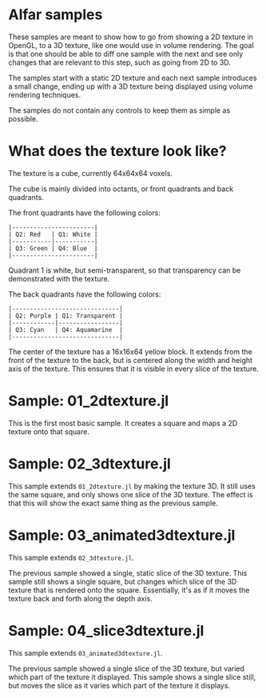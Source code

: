 # Alfar samples
These samples are meant to show how to go from showing a 2D texture in OpenGL, to a 3D texture,
like one would use in volume rendering. The goal is that one should be able to diff one sample with the next
and see only changes that are relevant to this step, such as going from 2D to 3D.

The samples start with a static 2D texture and each next sample introduces a small change, ending up
with a 3D texture being displayed using volume rendering techniques.

The samples do not contain any controls to keep them as simple as possible.

# What does the texture look like?
The texture is a cube, currently 64x64x64 voxels.

The cube is mainly divided into octants, or front quadrants and back quadrants.

The front quadrants have the following colors:

```
|-----------------------|
| Q2: Red   | Q1: White |
|-----------|-----------|
| Q3: Green | Q4: Blue  |
|-----------------------|
```
Quadrant 1 is white, but semi-transparent, so that transparency can be demonstrated with the texture.

The back quadrants have the following colors:

```
|------------------------------|
| Q2: Purple | Q1: Transparent |
|------------|-----------------|
| Q3: Cyan   | Q4: Aquamarine  |
|------------------------------|
```

The center of the texture has a 16x16x64 yellow block. It extends from the front of the texture to the back,
but is centered along the width and height axis of the texture. This ensures that it is visible in every slice
of the texture.

# Sample: 01_2dtexture.jl
This is the first most basic sample. It creates a square and maps a 2D texture onto that square.

# Sample: 02_3dtexture.jl
This sample extends `01_2dtexture.jl` by making the texture 3D. It still uses the same square, and only
shows one slice of the 3D texture. The effect is that this will show the exact same thing as the previous sample.

# Sample: 03_animated3dtexture.jl
This sample extends `02_3dtexture.jl`.

The previous sample showed a single, static slice of the 3D texture. This sample still shows a single square,
but changes which slice of the 3D texture that is rendered onto the square. Essentially, it's as if it moves the
texture back and forth along the depth axis.

# Sample: 04_slice3dtexture.jl
This sample extends `03_animated3dtexture.jl`.

The previous sample showed a single slice of the 3D texture, but varied which part of the texture it displayed.
This sample shows a single slice still, but moves the slice as it varies which part of the texture it displays.
